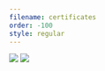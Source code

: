 ```yaml
---
filename: certificates
order: -100
style: regular
---
```


<div class="image-strip">
  <img class="photo" src="/images/ghsc.png"/>
  <img class="photo" src="/images/ghr.png"/>
</div>
